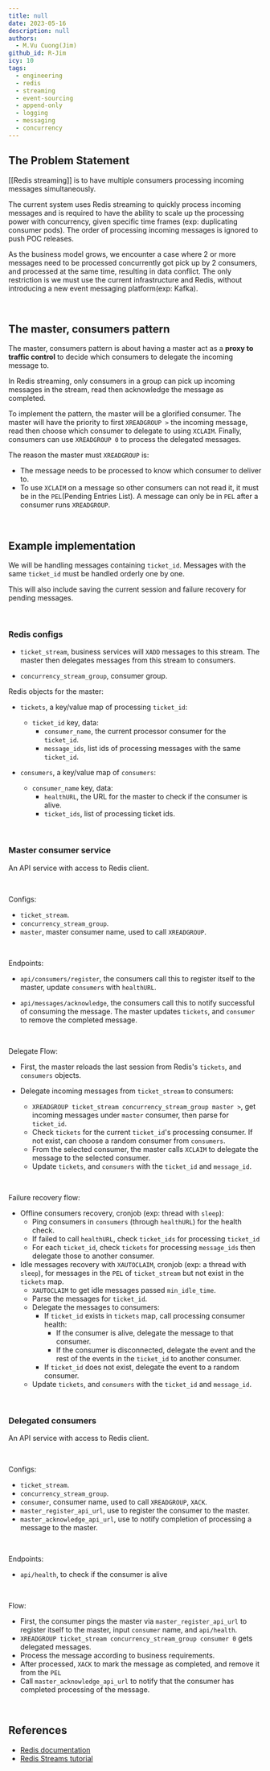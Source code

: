```yaml
---
title: null
date: 2023-05-16
description: null
authors:
  - M.Vu Cuong(Jim)
github_id: R-Jim
icy: 10
tags:
  - engineering
  - redis
  - streaming
  - event-sourcing
  - append-only
  - logging
  - messaging
  - concurrency
---
```


## The Problem Statement
[[Redis streaming]] is to have multiple consumers processing incoming messages simultaneously. 

The current system uses Redis streaming to quickly process incoming messages and is required to have the ability to scale up the processing power with concurrency, given specific time frames (exp: duplicating consumer pods). The order of processing incoming messages is ignored to push POC releases.

As the business model grows, we encounter a case where 2 or more messages need to be processed concurrently got pick up by 2 consumers, and processed at the same time, resulting in data conflict. The only restriction is we must use the current infrastructure and Redis, without introducing a new event messaging platform(exp: Kafka). 

<br/>

## The master, consumers pattern
The master, consumers pattern is about having a master act as a **proxy to traffic control** to decide which consumers to delegate the incoming message to.

In Redis streaming, only consumers in a group can pick up incoming messages in the stream, read then acknowledge the message as completed.

To implement the pattern, the master will be a glorified consumer. The master will have the priority to first `XREADGROUP >` the incoming message, read then choose which consumer to delegate to using `XCLAIM`. Finally, consumers can use `XREADGROUP 0` to process the delegated messages.

The reason the master must `XREADGROUP` is: 
- The message needs to be processed to know which consumer to deliver to. 
- To use `XCLAIM` on a message so other consumers can not read it, it must be in the `PEL`(Pending Entries List). A message can only be in `PEL` after a consumer runs `XREADGROUP`.

<br/>

## Example implementation
We will be handling messages containing `ticket_id`. Messages with the same `ticket_id` must be handled orderly one by one.

This will also include saving the current session and failure recovery for pending messages.

<br/>

### Redis configs
- `ticket_stream`, business services will `XADD` messages to this stream. The master then delegates messages from this stream to consumers.

- `concurrency_stream_group`, consumer group.

Redis objects for the master:

- `tickets`, a key/value map of processing `ticket_id`:
    - `ticket_id` key, data:
        - `consumer_name`, the current processor consumer for the `ticket_id`.
        - `message_ids`, list ids of processing messages with the same `ticket_id`.

- `consumers`, a key/value map of `consumers`:
    - `consumer_name` key, data:
        - `healthURL`, the URL for the master to check if the consumer is alive.
        - `ticket_ids`, list of processing ticket ids.

<br/>

### Master consumer service 
An API service with access to Redis client.

<br/>

Configs:
- `ticket_stream`.
- `concurrency_stream_group`.
- `master`, master consumer name, used to call `XREADGROUP`.

<br/>

Endpoints:

- `api/consumers/register`, the consumers call this to register itself to the master, update `consumers` with `healthURL`.

- `api/messages/acknowledge`, the consumers call this to notify successful of consuming the message. The master updates `tickets`, and `consumer` to remove the completed message.

<br/>

Delegate Flow:

- First, the master reloads the last session from Redis's `tickets`, and `consumers` objects.

- Delegate incoming messages from `ticket_stream` to consumers:
    - `XREADGROUP ticket_stream concurrency_stream_group master >`, get incoming messages under `master` consumer, then parse for `ticket_id`.
    - Check `tickets` for the current `ticket_id`'s processing consumer. If not exist, can choose a random consumer from `consumers`.
    - From the selected consumer, the master calls `XCLAIM` to delegate the message to the selected consumer.
    - Update `tickets`, and `consumers` with the `ticket_id` and `message_id`.

<br/>

Failure recovery flow:

- Offline consumers recovery, cronjob (exp: thread with `sleep`):
    - Ping consumers in `consumers` (through `healthURL`) for the health check.
    - If failed to call `healthURL`, check `ticket_ids` for processing `ticket_id`
    - For each `ticket_id`, check `tickets` for processing `message_ids` then delegate those to another consumer.
- Idle messages recovery with `XAUTOCLAIM`, cronjob (exp: a thread with `sleep`), for messages in the `PEL` of `ticket_stream` but not exist in the `tickets` map.
    - `XAUTOCLAIM` to get idle messages passed `min_idle_time`.
    - Parse the messages for `ticket_id`.
    - Delegate the messages to consumers:
        - If `ticket_id` exists in `tickets` map, call processing consumer health:
            - If the consumer is alive, delegate the message to that consumer.
            - If the consumer is disconnected, delegate the event and the rest of the events in the `ticket_id` to another consumer.
        - If `ticket_id` does not exist, delegate the event to a random consumer.
    - Update `tickets`, and `consumers` with the `ticket_id` and `message_id`.

<br/>

### Delegated consumers
An API service with access to Redis client.

<br/>

Configs:

- `ticket_stream`.
- `concurrency_stream_group`.
- `consumer`, consumer name, used to call `XREADGROUP`, `XACK`.
- `master_register_api_url`, use to register the consumer to the master.
- `master_acknowledge_api_url`, use to notify completion of processing a message to the master.

<br/>

Endpoints:

- `api/health`, to check if the consumer is alive

<br/>

Flow:

- First, the consumer pings the master via `master_register_api_url` to register itself to the master, input `consumer` name, and `api/health`.
- `XREADGROUP ticket_stream concurrency_stream_group consumer 0` gets delegated messages.
- Process the message according to business requirements.
- After processed, `XACK` to mark the message as completed, and remove it from the `PEL`
- Call `master_acknowledge_api_url` to notify that the consumer has completed processing of the message.

<br/>

## References
- [Redis documentation](https://redis.io/docs/)
- [Redis Streams tutorial](https://redis.io/docs/data-types/streams-tutorial/)


